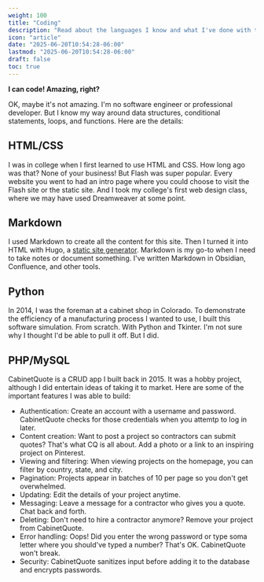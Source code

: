 ```yaml
---
weight: 100
title: "Coding"
description: "Read about the languages I know and what I've done with them."
icon: "article"
date: "2025-06-20T10:54:28-06:00"
lastmod: "2025-06-20T10:54:28-06:00"
draft: false
toc: true
---
```

**I can code! Amazing, right?**

OK, maybe it's not amazing. I'm no software engineer or professional developer. But I know my way around data structures, conditional statements, loops, and functions. Here are the details:

## HTML/CSS
I was in college when I first learned to use HTML and CSS. How long ago was that? None of your business! But Flash was super popular. Every website you went to had an intro page where you could choose to visit the Flash site or the static site. And I took my college's first web design class, where we may have used Dreamweaver at some point.

## Markdown
I used Markdown to create all the content for this site. Then I turned it into HTML with Hugo, a [static site generator](https://en.wikipedia.org/wiki/Static_site_generator). Markdown is my go-to when I need to take notes or document something. I've written Markdown in Obsidian, Confluence, and other tools.

## Python
In 2014, I was the foreman at a cabinet shop in Colorado. To demonstrate the efficiency of a manufacturing process I wanted to use, I built this software simulation. From scratch. With Python and Tkinter. I'm not sure why I thought I'd be able to pull it off. But I did.

## PHP/MySQL
CabinetQuote is a CRUD app I built back in 2015. It was a hobby project, although I did entertain ideas of taking it to market. Here are some of the important features I was able to build:
- Authentication: Create an account with a username and password. CabinetQuote checks for those credentials when you attemtp to log in later. 
- Content creation: Want to post a project so contractors can submit quotes? That's what CQ is all about. Add a photo or a link to an inspiring project on Pinterest.
- Viewing and filtering: When viewing projects on the homepage, you can filter by country, state, and city.
- Pagination: Projects appear in batches of 10 per page so you don't get overwhelmed.
- Updating: Edit the details of your project anytime.
- Messaging: Leave a message for a contractor who gives you a quote. Chat back and forth.
- Deleting: Don't need to hire a contractor anymore? Remove your project from CabinetQuote.
- Error handling: Oops! Did you enter the wrong password or type soma letter where you should've typed a number? That's OK. CabinetQuote won't break.
- Security: CabinetQuote sanitizes input before adding it to the database and encrypts passwords.

